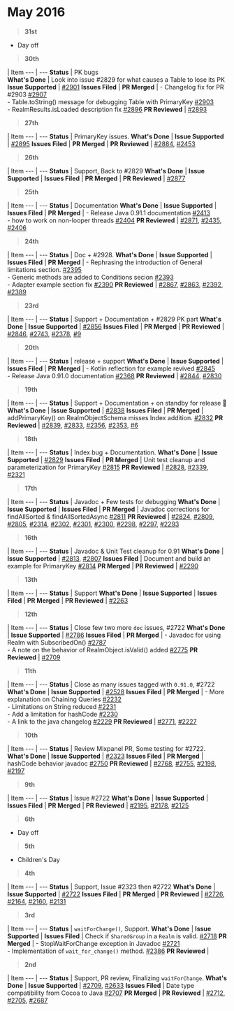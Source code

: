 # May 2016


> **31st**

- Day off

> **30th**

  | Item
--- | --- 
**Status** | PK bugs  
**What's Done** | Look into issue #2829 for what causes a Table to lose its PK
**Issue Supported** | <a href="https://github.com/realm/realm-java/issues/2901">#2901</a>
**Issues Filed** | 
**PR Merged** | - Changelog fix for PR #2903 <a href="https://github.com/realm/realm-java/pull/2907">#2907</a><br/>- Table.toString() message for debugging Table with PrimaryKey <a href="https://github.com/realm/realm-java/pull/2903">#2903</a><br/>- RealmResults.isLoaded description fix <a href="https://github.com/realm/realm-java/pull/2896">#2896</a>
**PR Reviewed** | <a href="https://github.com/realm/realm-java/pull/2893">#2893</a>

> **27th**

  | Item
--- | --- 
**Status** | PrimaryKey issues.
**What's Done** | 
**Issue Supported** | <a href="https://github.com/realm/realm-java/issues/2895">#2895</a>
**Issues Filed** | 
**PR Merged** | 
**PR Reviewed** | <a href="https://github.com/realm/realm-java/pull/2884">#2884</a>, <a href="https://github.com/realm/realm.io/pull/2453">#2453</a>

> **26th**

  | Item
--- | --- 
**Status** | Support, Back to #2829
**What's Done** | 
**Issue Supported** | 
**Issues Filed** | 
**PR Merged** | 
**PR Reviewed** | <a href="https://github.com/realm/realm-java/pull/2877">#2877</a>

> **25th**

  | Item
--- | --- 
**Status** | Documentation
**What's Done** | 
**Issue Supported** | 
**Issues Filed** | 
**PR Merged** | - Release Java 0.91.1 documentation <a href="https://github.com/realm/realm.io/pull/2413">#2413</a><br/>- how to work on non-looper threads <a href="https://github.com/realm/realm.io/pull/2404">#2404</a>
**PR Reviewed** | <a href="https://github.com/realm/realm-java/pull/2871">#2871</a>, <a href="https://github.com/realm/realm.io/pull/2435">#2435</a>, <a href="https://github.com/realm/realm.io/pull/2406">#2406</a>

> **24th**

  | Item
--- | --- 
**Status** |  Doc + #2928.
**What's Done** | 
**Issue Supported** | 
**Issues Filed** | 
**PR Merged** | - Rephrasing the introduction of General limitations section. <a href="https://github.com/realm/realm.io/pull/2395">#2395</a><br/>- Generic methods are added to Conditions secion <a href="https://github.com/realm/realm.io/pull/2393">#2393</a><br/>- Adapter example section fix <a href="https://github.com/realm/realm.io/pull/2390">#2390</a>
**PR Reviewed** | <a href="https://github.com/realm/realm-java/pull/2867">#2867</a>, <a href="https://github.com/realm/realm-java/pull/2863">#2863</a>, <a href="https://github.com/realm/realm.io/pull/2392">#2392</a>, <a href="https://github.com/realm/realm.io/pull/2389">#2389</a>

> **23rd**

  | Item
--- | --- 
**Status** | Support + Documentation + #2829 PK part
**What's Done** | 
**Issue Supported** | <a href="https://github.com/realm/realm-java/issues/2856">#2856</a>
**Issues Filed** | 
**PR Merged** | 
**PR Reviewed** | <a href="https://github.com/realm/realm-java/pull/2846">#2846</a>, <a href="https://github.com/realm/realm-java/pull/2743">#2743</a>, <a href="https://github.com/realm/realm.io/pull/2378">#2378</a>, <a href="https://github.com/realm/realm-java-benchmarks/pull/9">#9</a>

> **20th**

  | Item
--- | --- 
**Status** | release + support
**What's Done** | 
**Issue Supported** | 
**Issues Filed** | 
**PR Merged** | - Kotlin reflection for example revived <a href="https://github.com/realm/realm-java/pull/2845">#2845</a><br/>- Release Java 0.91.0 documentation <a href="https://github.com/realm/realm.io/pull/2368">#2368</a>
**PR Reviewed** | <a href="https://github.com/realm/realm-java/pull/2844">#2844</a>, <a href="https://github.com/realm/realm-java/pull/2830">#2830</a>

> **19th**

  | Item
--- | --- 
**Status** | Support + Documentation + on standby for release :tada:
**What's Done** | 
**Issue Supported** | <a href="https://github.com/realm/realm-java/issues/2838">#2838</a>
**Issues Filed** | 
**PR Merged** | addPrimaryKey() on RealmObjectSchema misses Index addition. <a href="https://github.com/realm/realm-java/pull/2832">#2832</a>
**PR Reviewed** | <a href="https://github.com/realm/realm-java/pull/2839">#2839</a>, <a href="https://github.com/realm/realm-java/pull/2833">#2833</a>, <a href="https://github.com/realm/realm.io/pull/2356">#2356</a>, <a href="https://github.com/realm/realm.io/pull/2353">#2353</a>, <a href="https://github.com/realm/realm-java-benchmarks/pull/6">#6</a>

> **18th**

  | Item
--- | --- 
**Status** |  Index bug + Documentation.
**What's Done** | 
**Issue Supported** | <a href="https://github.com/realm/realm-java/issues/2829">#2829</a>
**Issues Filed** | 
**PR Merged** | Unit test cleanup and parameterization for PrimaryKey <a href="https://github.com/realm/realm-java/pull/2815">#2815</a>
**PR Reviewed** | <a href="https://github.com/realm/realm-java/pull/2828">#2828</a>, <a href="https://github.com/realm/realm.io/pull/2339">#2339</a>, <a href="https://github.com/realm/realm.io/pull/2321">#2321</a>

> **17th**

  | Item
--- | --- 
**Status** | Javadoc + Few tests for debugging
**What's Done** | 
**Issue Supported** | 
**Issues Filed** | 
**PR Merged** | Javadoc corrections for findAllSorted & findAllSortedAsync <a href="https://github.com/realm/realm-java/pull/2811">#2811</a>
**PR Reviewed** | <a href="https://github.com/realm/realm-java/pull/2824">#2824</a>, <a href="https://github.com/realm/realm-java/pull/2809">#2809</a>, <a href="https://github.com/realm/realm-java/pull/2805">#2805</a>, <a href="https://github.com/realm/realm.io/pull/2314">#2314</a>, <a href="https://github.com/realm/realm.io/pull/2302">#2302</a>, <a href="https://github.com/realm/realm.io/pull/2301">#2301</a>, <a href="https://github.com/realm/realm.io/pull/2300">#2300</a>, <a href="https://github.com/realm/realm.io/pull/2298">#2298</a>, <a href="https://github.com/realm/realm.io/pull/2297">#2297</a>, <a href="https://github.com/realm/realm.io/pull/2293">#2293</a>

> **16th**

  | Item
--- | --- 
**Status** | Javadoc & Unit Test cleanup for 0.91
**What's Done** | 
**Issue Supported** | <a href="https://github.com/realm/realm-java/issues/2813">#2813</a>, <a href="https://github.com/realm/realm-java/issues/2807">#2807</a>
**Issues Filed** | Document and build an example for PrimaryKey <a href="https://github.com/realm/realm-java/issues/2814">#2814</a>
**PR Merged** | 
**PR Reviewed** | <a href="https://github.com/realm/realm.io/pull/2290">#2290</a>

> **13th**

  | Item
--- | --- 
**Status** | Support
**What's Done** | 
**Issue Supported** | 
**Issues Filed** | 
**PR Merged** | 
**PR Reviewed** | <a href="https://github.com/realm/realm.io/pull/2263">#2263</a>

> **12th**

  | Item
--- | --- 
**Status** | Close few two more `doc` issues, #2722
**What's Done** | 
**Issue Supported** | <a href="https://github.com/realm/realm-java/issues/2786">#2786</a>
**Issues Filed** | 
**PR Merged** | - Javadoc for using Realm with SubscribedOn() <a href="https://github.com/realm/realm-java/pull/2787">#2787</a><br/>- A note on the behavior of RealmObject.isValid() added <a href="https://github.com/realm/realm-java/pull/2775">#2775</a>
**PR Reviewed** | <a href="https://github.com/realm/realm-java/pull/2790">#2709</a>

> **11th**

  | Item
--- | --- 
**Status** | Close as many issues  tagged with `0.91.0`, #2722
**What's Done** | 
**Issue Supported** | <a href="https://github.com/realm/realm-java/issues/2528">#2528</a>
**Issues Filed** | 
**PR Merged** | - More explanation on Chaining Queries <a href="https://github.com/realm/realm.io/pull/2232">#2232</a><br/>- Limitations on String reduced <a href="https://github.com/realm/realm.io/pull/2231">#2231</a><br/>- Add a limitation for hashCode <a href="https://github.com/realm/realm.io/pull/2230">#2230</a><br/>- A link to the java changelog <a href="https://github.com/realm/realm.io/pull/2229">#2229</a>
**PR Reviewed** | <a href="https://github.com/realm/realm-java/pull/2771">#2771</a>, <a href="https://github.com/realm/realm.io/pull/2227">#2227</a>

> **10th**

  | Item
--- | --- 
**Status** | Review Mixpanel PR, Some testing for #2722.
**What's Done** | 
**Issue Supported** | <a href="https://github.com/realm/realm-java/issues/2323">#2323</a>
**Issues Filed** | 
**PR Merged** | hashCode behavior javadoc <a href="https://github.com/realm/realm-java/pull/2750">#2750</a>
**PR Reviewed** | <a href="https://github.com/realm/realm-java/pull/2768">#2768</a>, <a href="https://github.com/realm/realm-java/pull/2755">#2755</a>, <a href="https://github.com/realm/realm.io/pull/2198">#2198</a>, <a href="https://github.com/realm/realm.io/pull/2197">#2197</a>

> **9th**

  | Item
--- | --- 
**Status** |  Issue #2722
**What's Done** | 
**Issue Supported** | 
**Issues Filed** | 
**PR Merged** |
**PR Reviewed** | <a href="https://github.com/realm/realm.io/pull/2195">#2195</a>, <a href="https://github.com/realm/realm.io/pull/2178">#2178</a>, <a href="https://github.com/realm/realm.io/pull/2125">#2125</a>

> **6th**

- Day off

> **5th**

- Children's Day

> **4th**

  | Item
--- | --- 
**Status** | Support, Issue #2323 then  #2722
**What's Done** | 
**Issue Supported** | <a href="https://github.com/realm/realm-java/issues/2722">#2722</a>
**Issues Filed** | 
**PR Merged** | 
**PR Reviewed** | <a href="https://github.com/realm/realm-java/pull/2726">#2726</a>, <a href="https://github.com/realm/realm.io/pull/2164">#2164</a>, <a href="https://github.com/realm/realm.io/pull/2160">#2160</a>, <a href="https://github.com/realm/realm.io/pull/2131">#2131</a>

> **3rd**

  | Item
--- | --- 
**Status** |  `waitForChange()`, Support.
**What's Done** | 
**Issue Supported** | 
**Issues Filed** | Check if `SharedGroup` in a `Realm` is valid. <a href="https://github.com/realm/realm-java/issues/2718">#2718</a>
**PR Merged** | - StopWaitForChange exception in Javadoc <a href="https://github.com/realm/realm-java/pull/2721">#2721</a><br/>- Implementation of `wait_for_change()` method. <a href="https://github.com/realm/realm-java/pull/2386">#2386<a/>
**PR Reviewed** |

> **2nd**

  | Item
--- | --- 
**Status** | Support, PR review, Finalizing `waitForChange`.
**What's Done** | 
**Issue Supported** | <a href="https://github.com/realm/realm-java/issues/2709">#2709</a>, <a href="https://github.com/realm/realm-java/issues/2633">#2633</a>
**Issues Filed** | Date type compatibility from Cocoa to Java <a href="https://github.com/realm/realm-java/issues/2707">#2707</a>
**PR Merged** | 
**PR Reviewed** | <a href="https://github.com/realm/realm-java/pull/2712">#2712</a>, <a href="https://github.com/realm/realm-java/pull/2705">#2705</a>, <a href="https://github.com/realm/realm-java/pull/2687">#2687</a>
